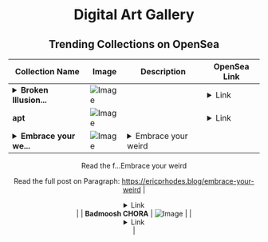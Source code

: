 <div align="center">

# Digital Art Gallery

## Trending Collections on OpenSea

| Collection Name                       | Image                                                                                     | Description                       | OpenSea Link                                                                                          |
|---------------------------------------|-------------------------------------------------------------------------------------------|-----------------------------------|--------------------------------------------------------------------------------------------------------|
| **<details><summary>Broken Illusion...</summary>Broken Illusions</details>** | ![Image](https://i.seadn.io/s/raw/files/db95901a7cdd513e7c04d3043efe9f75.webp?w=500&auto=format?w=200&auto=format) |  | <details><summary>Link</summary>[Broken Illusions](https://opensea.io/collection/broken-illusions-1)</details> |
| **apt** | ![Image](https://i.seadn.io/s/raw/files/cb4e597c6d8c0772d09e3c20a80cd1fd.png?w=500&auto=format?w=200&auto=format) |  | <details><summary>Link</summary>[apt](https://opensea.io/collection/apt-32)</details> |
| **<details><summary>Embrace your we...</summary>Embrace your weird</details>** | ![Image](https://i.seadn.io/s/raw/files/cb740365b0830824e46da214e532a43f.webp?w=500&auto=format?w=200&auto=format) | <details><summary>Embrace your weird

Read the f...</summary>Embrace your weird

Read the full post on Paragraph: https://ericprhodes.blog/embrace-your-weird</details> | <details><summary>Link</summary>[Embrace your weird](https://opensea.io/collection/embrace-your-weird)</details> |
| **Badmoosh CHORA** | ![Image](https://i.seadn.io/s/raw/files/90f5a4b4023e2683c8ade80354c927de.jpg?w=500&auto=format?w=200&auto=format) |  | <details><summary>Link</summary>[Badmoosh CHORA](https://opensea.io/collection/badmoosh-chora)</details> |

</div>